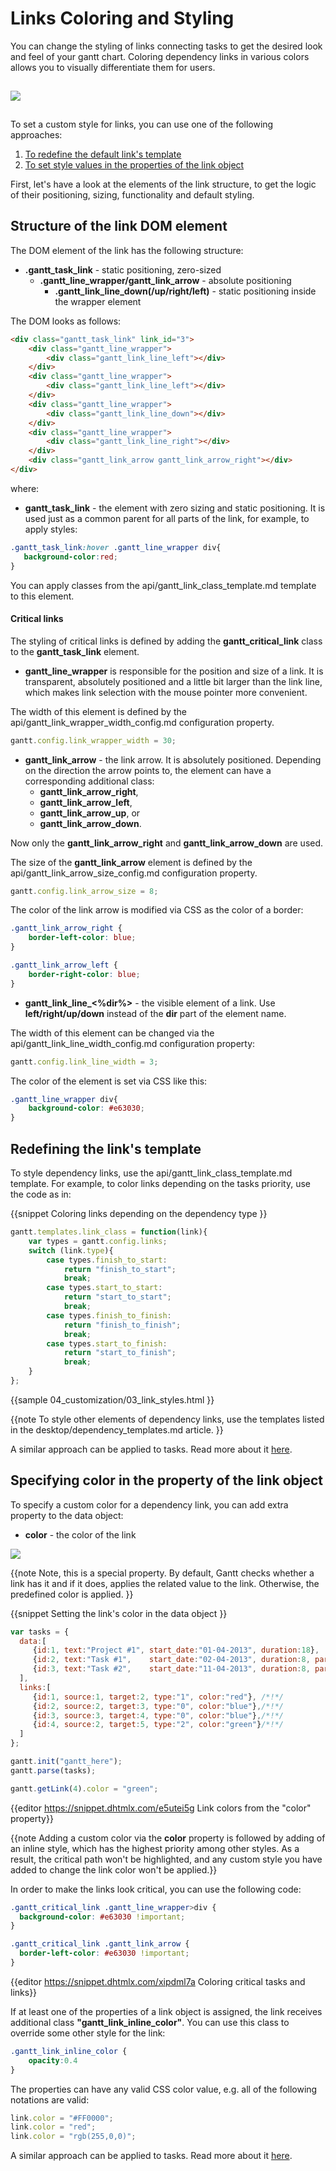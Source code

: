 Links Coloring and Styling 
================================

You can change the styling of links connecting tasks to get the desired look and feel of your gantt chart.
Coloring dependency links in various colors allows you to visually differentiate them for users.

<img style="padding-top:15px; padding-bottom:15px;" src="desktop/coloring_links.png"/>

To set a custom style for links, you can use one of the following approaches:

1. [To redefine the default link's template](desktop/colouring_lines.md#redefiningthelinkstemplate)
2. [To set style values in the properties of the link object](desktop/colouring_lines.md#specifyingcolorinthepropertyofthelinkobject)

First, let's have a look at the elements of the link structure, to get the logic of their positioning, sizing, functionality and default styling.

Structure of the link DOM element
----------------------

The DOM element of the link has the following structure:

- **.gantt_task_link**  - static positioning, zero-sized
	- **.gantt_line_wrapper/gantt_link_arrow** - absolute positioning
		- **.gantt_link_line_down(/up/right/left)** - static positioning inside the wrapper element
        
The DOM looks as follows:

~~~html
<div class="gantt_task_link" link_id="3">
	<div class="gantt_line_wrapper">
    	<div class="gantt_link_line_left"></div>
  	</div>
    <div class="gantt_line_wrapper">
    	<div class="gantt_link_line_left"></div>
  	</div>
    <div class="gantt_line_wrapper">
    	<div class="gantt_link_line_down"></div>
  	</div>
    <div class="gantt_line_wrapper">
    	<div class="gantt_link_line_right"></div>
  	</div>
    <div class="gantt_link_arrow gantt_link_arrow_right"></div>
</div>
~~~

where: 

- **gantt_task_link** - the element with zero sizing and static positioning. It is used just as a common parent for all parts of the link, for example, to apply styles:

~~~css
.gantt_task_link:hover .gantt_line_wrapper div{
   background-color:red;
} 
~~~

You can apply classes from the api/gantt_link_class_template.md template to this element. 

#### Critical links

The styling of critical links is defined by adding the **gantt_critical_link** class to the **gantt_task_link** element.

- **gantt_line_wrapper** is responsible for the position and size of a link. It is transparent, absolutely positioned and a little bit larger than the link line, which makes link selection with the mouse pointer 
more convenient. 

The width of this element is defined by the api/gantt_link_wrapper_width_config.md configuration property.

~~~js
gantt.config.link_wrapper_width = 30;
~~~

- **gantt_link_arrow** - the link arrow. It is absolutely positioned. Depending on the direction the arrow points to, the element can have a corresponding additional class: 
	- **gantt_link_arrow_right**,
    - **gantt_link_arrow_left**,
    - **gantt_link_arrow_up**, or
    - **gantt_link_arrow_down**.

Now only the **gantt_link_arrow_right** and **gantt_link_arrow_down** are used.

The size of the **gantt_link_arrow** element is defined by the api/gantt_link_arrow_size_config.md configuration property.

~~~js
gantt.config.link_arrow_size = 8;
~~~

The color of the link arrow is modified via CSS as the color of a border:

~~~css
.gantt_link_arrow_right {
    border-left-color: blue;
}

.gantt_link_arrow_left {
    border-right-color: blue;
}
~~~

- **gantt_link_line_<%dir%>** -  the visible element of a link. Use **left/right/up/down** instead of the **dir** part of the element name.

The width of this element can be changed via the api/gantt_link_line_width_config.md configuration property:

~~~js
gantt.config.link_line_width = 3;
~~~

The color of the element is set via CSS like this:

~~~css
.gantt_line_wrapper div{
	background-color: #e63030;
}
~~~


Redefining the link's template
-----------------------------------------

To style dependency links, use the api/gantt_link_class_template.md template. For example, to color links depending on the tasks priority, use the code as in:

{{snippet
Coloring links depending on the dependency type
}}
~~~js
gantt.templates.link_class = function(link){
	var types = gantt.config.links;
	switch (link.type){
		case types.finish_to_start:
			return "finish_to_start";
			break;
		case types.start_to_start:
			return "start_to_start";
			break;
		case types.finish_to_finish:
			return "finish_to_finish";
			break;
		case types.start_to_finish:
			return "start_to_finish";
			break;
	}
};
~~~

{{sample
	04_customization/03_link_styles.html
}}

{{note
To style other elements of dependency links, use the templates listed in the desktop/dependency_templates.md article.
}}

A similar approach can be applied to tasks. Read more about it [here](desktop/colouring_tasks.md#redefiningthetaskstemplate).


Specifying color in the property of the link object
-----------------------------------------------------

To specify a custom color for a dependency link, you can add extra property to the data object:

- **color** - the color of the link 

<img src="desktop/link_color_property.png"/>

{{note
Note, this is a special property. 
By default, Gantt checks whether a link has it and if it does, applies the related value to the link. Otherwise, the predefined color is applied.
}}

{{snippet
Setting the link's color in the data object
}}
~~~js
var tasks = {
  data:[
     {id:1, text:"Project #1", start_date:"01-04-2013", duration:18},
     {id:2, text:"Task #1",    start_date:"02-04-2013", duration:8, parent:1},
     {id:3, text:"Task #2",    start_date:"11-04-2013", duration:8, parent:1}
  ],
  links:[
     {id:1, source:1, target:2, type:"1", color:"red"}, /*!*/
     {id:2, source:2, target:3, type:"0", color:"blue"},/*!*/
     {id:3, source:3, target:4, type:"0", color:"blue"},/*!*/
     {id:4, source:2, target:5, type:"2", color:"green"}/*!*/
  ]
};

gantt.init("gantt_here");
gantt.parse(tasks);

gantt.getLink(4).color = "green";
~~~

{{editor		https://snippet.dhtmlx.com/e5utei5g			Link colors from the "color" property}}

{{note
Adding a custom color via the **color** property is followed by adding of an inline style, which has the highest priority among other styles. As a result, the critical path won't be highlighted, and any custom style you have added to change the link color won't be applied.}}

In order to make the links look critical, you can use the following code:

~~~css
.gantt_critical_link .gantt_line_wrapper>div {
  background-color: #e63030 !important;
}

.gantt_critical_link .gantt_link_arrow {
  border-left-color: #e63030 !important;
}
~~~

{{editor	https://snippet.dhtmlx.com/xipdml7a		Coloring critical tasks and links}}

If at least one of the properties of a link object is assigned, the link receives additional class **"gantt_link_inline_color"**. You can use this class to override some other style for the link:

~~~css
.gantt_link_inline_color {
	opacity:0.4
}
~~~

The properties can have any valid CSS color value, e.g. all of the following notations are valid:

~~~js
link.color = "#FF0000";
link.color = "red";
link.color = "rgb(255,0,0)";
~~~


A similar approach can be applied to tasks. Read more about it [here](desktop/colouring_tasks.md#specifyingstyleinthepropertiesofthetaskobject).


